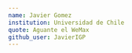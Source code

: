 ```yaml
---
name: Javier Gomez
institution: Universidad de Chile
quote: Aguante el WeMax
github_user: JavierIGP
---
```

